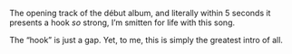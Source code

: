 The opening track of the début album, and literally within 5 seconds it presents a hook *so* strong, I’m smitten for life with this song. 

The “hook” is just a gap. Yet, to me, this is simply the greatest intro of all. 
